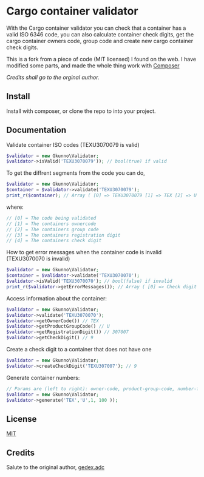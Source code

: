 # Cargo container validator

With the Cargo container validator you can check that a container has a valid ISO 6346 code, you can also calculate container check digits, get the cargo container owners code, group code and create new cargo container check digits.

This is a fork from a piece of code (MIT licensed) I found on the web. I have modified some parts, and made the whole thing work with [Composer](http://getcomposer.org/)

*Credits shall go to the orginal author.*

## Install

Install with composer, or clone the repo to into your project.

## Documentation

Validate container ISO codes (TEXU3070079 is valid)

```php
$validator = new Gkunno\Validator;
$validator->isValid('TEXU3070079')); // bool(true) if valid
```

To get the diffrent segments from the code you can do,

```php
$validator = new Gkunno\Validator;
$container = $validator->validate('TEXU3070079');
print_r($container); // Array ( [0] => TEXU3070079 [1] => TEX [2] => U [3] => 307007 [4] => 9 )
```
where:

```php
// [0] = The code being validated
// [1] = The containers ownercode
// [2] = The containers group code
// [3] = The containers registration digit
// [4] = The containers check digit
```

How to get error messages when the container code is invalid (TEXU3070070 is invalid)

```php
$validator = new Gkunno\Validator;
$container = $validator->validate('TEXU3070070');
$validator->isValid('TEXU3070070'); // bool(false) if invalid
print_r($validator->getErrorMessages()); // Array ( [0] => Check digit does not match
```

Access information about the container:
```php
$validator = new Gkunno\Validator;
$validator->validate('TEXU3070070');
$validator->getOwnerCode()) // TEX
$validator->getProductGroupCode() // U
$validator->getRegistrationDigit()) // 307007
$validator->getCheckDigit() // 9
```

Create a check digit to a container that does not have one
```php
$validator = new Gkunno\Validator;
$validator->createCheckDigit('TEXU307007'); // 9
```

Generate container numbers:
```php
// Params are (left to right): owner-code, product-group-code, number-from, number-to
$validator = new Gkunno\Validator;
$validator->generate('TEX','U',1, 100 ));
```

## License
[MIT](http://opensource.org/licenses/MIT)

## Credits

Salute to the original author,
[gedex.adc](http://www.google.com/gedex.web.id)

